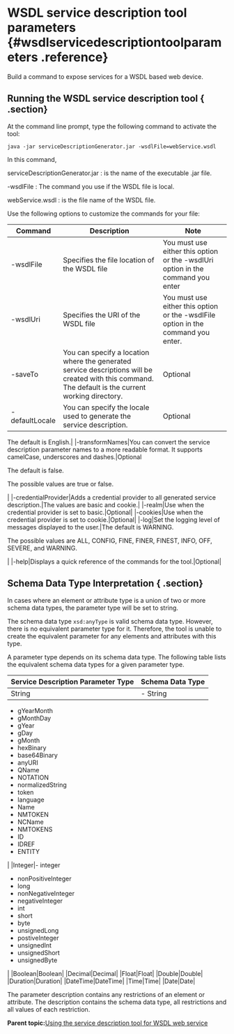 # WSDL service description tool parameters {#wsdlservicedescriptiontoolparameters .reference}

Build a command to expose services for a WSDL based web device.

## Running the WSDL service description tool { .section}

At the command line prompt, type the following command to activate the tool:

```
java -jar serviceDescriptionGenerator.jar -wsdlFile=webService.wsdl
```

In this command,

serviceDescriptionGenerator.jar
:   is the name of the executable .jar file.

-wsdlFile
:   The command you use if the WSDL file is local.

webService.wsdl
:   is the file name of the WSDL file.

Use the following options to customize the commands for your file:

|Command|Description|Note|
|-------|-----------|----|
|-wsdlFile|Specifies the file location of the WSDL file|You must use either this option or the -wsdlUri option in the command you enter|
|-wsdlUri|Specifies the URI of the WSDL file|You must use either this option or the -wsdlFile option in the command you enter.|
|-saveTo|You can specify a location where the generated service descriptions will be created with this command. The default is the current working directory.|Optional|
|-defaultLocale|You can specify the locale used to generate the service description.|Optional

The default is English.|
|-transformNames|You can convert the service description parameter names to a more readable format. It supports camelCase, underscores and dashes.|Optional

The default is false.

The possible values are true or false.

|
|-credentialProvider|Adds a credential provider to all generated service description.|The values are basic and cookie.|
|-realm|Use when the credential provider is set to basic.|Optional|
|-cookies|Use when the credential provider is set to cookie.|Optional|
|-log|Set the logging level of messages displayed to the user.|The default is WARNING.

The possible values are ALL, CONFIG, FINE, FINER, FINEST, INFO, OFF, SEVERE, and WARNING.

|
|-help|Displays a quick reference of the commands for the tool.|Optional|

## Schema Data Type Interpretation { .section}

In cases where an element or attribute type is a union of two or more schema data types, the parameter type will be set to string.

The schema data type `xsd:anyType` is valid schema data type. However, there is no equivalent parameter type for it. Therefore, the tool is unable to create the equivalent parameter for any elements and attributes with this type.

A parameter type depends on its schema data type. The following table lists the equivalent schema data types for a given parameter type.

|Service Description Parameter Type|Schema Data Type|
|----------------------------------|----------------|
|String|-   String
-   gYearMonth
-   gMonthDay
-   gYear
-   gDay
-   gMonth
-   hexBinary
-   base64Binary
-   anyURI
-   QName
-   NOTATION
-   normalizedString
-   token
-   language
-   Name
-   NMTOKEN
-   NCName
-   NMTOKENS
-   ID
-   IDREF
-   ENTITY

|
|Integer|-   integer
-   nonPositiveInteger
-   long
-   nonNegativeInteger
-   negativeInteger
-   int
-   short
-   byte
-   unsignedLong
-   postiveInteger
-   unsignedInt
-   unsignedShort
-   unsignedByte

|
|Boolean|Boolean|
|Decimal|Decimal|
|Float|Float|
|Double|Double|
|Duration|Duration|
|DateTime|DateTime|
|Time|Time|
|Date|Date|

The parameter description contains any restrictions of an element or attribute. The description contains the schema data type, all restrictions and all values of each restriction.

**Parent topic:**[Using the service description tool for WSDL web service](ref_service_wsdl_ovr.md)


